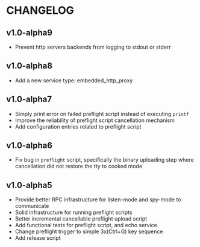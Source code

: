 # CHANGELOG

## v1.0-alpha9

- Prevent http servers backends from logging to stdout or stderr

## v1.0-alpha8

- Add a new service type: embedded_http_proxy

## v1.0-alpha7

- Simply print error on failed preflight script instead of executing `printf`
- Improve the reliability of preflight script cancellation mechanism
- Add configuration entries related to preflight script

## v1.0-alpha6

- Fix bug in `preflight` script, specifically the binary uploading step where cancellation did not restore the tty to
  cooked mode

## v1.0-alpha5

- Provide better RPC infrastructure for listen-mode and spy-mode to communicate
- Solid infrastructure for running preflight scripts
- Better incremental cancellable preflight upload script
- Add functional tests for preflight script, and echo service
- Change preflight trigger to simple 3x(Ctrl+G) key sequence
- Add release script